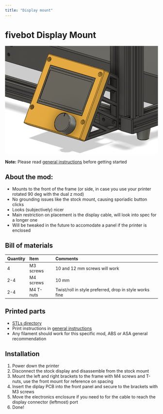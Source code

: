 ```yaml
---
title: "Display mount"
---
```


# fivebot Display Mount

![overview](assets/images/display/display-mount.png)

**Note:** Please read [general instructions](index.html#general-instructions) before getting started

## About the mod:
* Mounts to the front of the frame (or side, in case you use your printer rotated 90 deg with the dual z mod)
* No grounding issues like the stock mount, causing sporiadic button clicks
* Looks (subjectively) nicer
* Main restriction on placement is the display cable, will look into spec for a longer one
* Will be tweaked in the future to accomodate a panel if the printer is enclosed


## Bill of materials
|Quantity|Item|Comments|
|:---|:---|:---|
|4|M3 screws|10 and 12 mm screws will work|
|2-4|M4 screws|10 mm|
|2-4|M4 T-nuts|Twist/roll in style preferred, drop in style works fine|

## Printed parts
* [STLs directory](https://github.com/fivebot-printer/fivebot/tree/main/display/STLs)
* Print instructions in [general instructions](index.html#general-instructions)
* Any filament should work for this specific mod, ABS or ASA general recommendation

## Installation
1. Power down the printer
2. Disconnect the stock display and disassemble from the stock mount
3. Mount the left and right brackets to the frame with M4 screws and T-nuts, use the front mount for reference on spacing
4. Insert the diplay PCB into the front panel and secure to the brackets with M3 screws
5. Move the electronics enclosure if you need to for the cable to reach the display connector (leftmost) port
6. Done!
